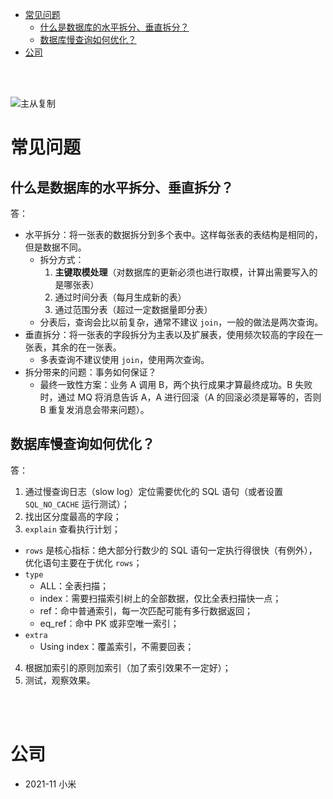 - [常见问题](#常见问题)
  - [什么是数据库的水平拆分、垂直拆分？](#什么是数据库的水平拆分垂直拆分)
  - [数据库慢查询如何优化？](#数据库慢查询如何优化)
- [公司](#公司)


</br></br>

![主从复制](https://pic2.zhimg.com/80/v2-92c37e8a96eaf4535fdf9533ffaadf8a_720w.png)

# 常见问题
## 什么是数据库的水平拆分、垂直拆分？
答：
- 水平拆分：将一张表的数据拆分到多个表中。这样每张表的表结构是相同的，但是数据不同。
    - 拆分方式：
        1. **主键取模处理**（对数据库的更新必须也进行取模，计算出需要写入的是哪张表）
        2. 通过时间分表（每月生成新的表）
        3. 通过范围分表（超过一定数据量即分表）
    - 分表后，查询会比以前复杂，通常不建议 `join`，一般的做法是两次查询。
- 垂直拆分：将一张表的字段拆分为主表以及扩展表，使用频次较高的字段在一张表，其余的在一张表。
    - 多表查询不建议使用 `join`，使用两次查询。
- 拆分带来的问题：事务如何保证？
  - 最终一致性方案：业务 A 调用 B，两个执行成果才算最终成功。B 失败时，通过 MQ 将消息告诉 A，A 进行回滚（A 的回滚必须是幂等的，否则 B 重复发消息会带来问题）。
  

## 数据库慢查询如何优化？
答：
1. 通过慢查询日志（slow log）定位需要优化的 SQL 语句（或者设置 `SQL_NO_CACHE` 运行测试）；
2. 找出区分度最高的字段；
3. `explain` 查看执行计划；
  - `rows` 是核心指标：绝大部分行数少的 SQL 语句一定执行得很快（有例外），优化语句主要在于优化 `rows`；
  - `type`
    - ALL：全表扫描；
    - index：需要扫描索引树上的全部数据，仅比全表扫描快一点；
    - ref：命中普通索引，每一次匹配可能有多行数据返回；
    - eq_ref：命中 PK 或非空唯一索引；
  - `extra`
    - Using index：覆盖索引，不需要回表；
4. 根据加索引的原则加索引（加了索引效果不一定好）；
5. 测试，观察效果。

</br></br>


# 公司
- 2021-11 小米